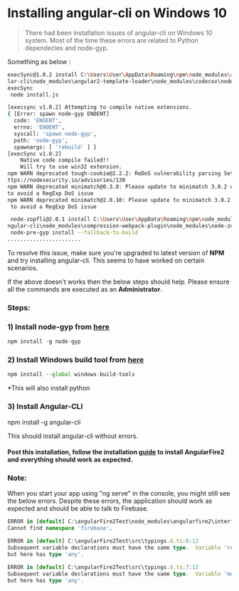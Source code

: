 # Installing angular-cli on Windows 10

> There had been installation issues of angular-cli on Windows 10 system. Most of the time these errors are related to Python dependecies and node-gyp.

Something as below :

```bash
execSync@1.0.2 install C:\Users\User\AppData\Roaming\npm\node_modules\angu
lar-cli\node_modules\angular2-template-loader\node_modules\codecov\node_modules\
execSync
 node install.js

[execsync v1.0.2] Attempting to compile native extensions.
{ [Error: spawn node-gyp ENOENT]
  code: 'ENOENT',
  errno: 'ENOENT',
  syscall: 'spawn node-gyp',
  path: 'node-gyp',
  spawnargs: [ 'rebuild' ] }
[execSync v1.0.2]
    Native code compile failed!!
    Will try to use win32 extension.
npm WARN deprecated tough-cookie@2.2.2: ReDoS vulnerability parsing Set-Cookie h
ttps://nodesecurity.io/advisories/130
npm WARN deprecated minimatch@0.3.0: Please update to minimatch 3.0.2 or higher
to avoid a RegExp DoS issue
npm WARN deprecated minimatch@2.0.10: Please update to minimatch 3.0.2 or higher
 to avoid a RegExp DoS issue

 node-zopfli@2.0.1 install C:\Users\User\AppData\Roaming\npm\node_modules\a
ngular-cli\node_modules\compression-webpack-plugin\node_modules\node-zopfli
 node-pre-gyp install --fallback-to-build
.......................
```

To resolve this issue, make sure you're upgraded to latest version of **NPM** and try installing angular-cli. This seems to have worked on certain scenarios.

If the above doesn't works then the below steps should help. Please ensure all the commands are executed as an **Administrator**.

### Steps:

### 1) Install node-gyp from [here](https://github.com/nodejs/node-gyp)

```ts
npm install -g node-gyp
```

### 2) Install Windows build tool from [here](https://github.com/felixrieseberg/windows-build-tools)

```ts
npm install --global windows-build-tools
```

*This will also install python

### 3) Install Angular-CLI

npm install -g angular-cli

This should install angular-cli without errors.

#### Post this installation, follow the installation [guide](https://github.com/angular/angularfire2/blob/master/docs/1-install-and-setup.md) to install AngularFire2 and everything should work as expected.


### Note:
When you start your app using "ng serve" in the console, you might still see the below errors. Despite these errors, the application should work as expected and should be able to talk to Firebase.

```ts
ERROR in [default] C:\angularFire2Test\node_modules\angularfire2\interfaces.d.ts:12:34
Cannot find namespace 'firebase'.

ERROR in [default] C:\angularFire2Test\src\typings.d.ts:6:12
Subsequent variable declarations must have the same type.  Variable 'require' must be of type 'NodeRequire',
but here has type 'any'.

ERROR in [default] C:\angularFire2Test\src\typings.d.ts:7:12
Subsequent variable declarations must have the same type.  Variable 'module' must be of type 'NodeModule',
but here has type 'any'.
```
